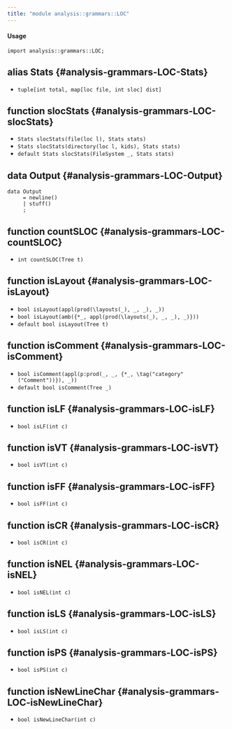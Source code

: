 ```yaml
---
title: "module analysis::grammars::LOC"
---
```


#### Usage

`import analysis::grammars::LOC;`

## alias Stats {#analysis-grammars-LOC-Stats}

* `tuple[int total, map[loc file, int sloc] dist]`

## function slocStats {#analysis-grammars-LOC-slocStats}

* ``Stats slocStats(file(loc l), Stats stats)``
* ``Stats slocStats(directory(loc l, kids), Stats stats)``
* ``default Stats slocStats(FileSystem _, Stats stats)``

## data Output {#analysis-grammars-LOC-Output}

```rascal
data Output  
     = newline()
     | stuff()
     ;
```

## function countSLOC {#analysis-grammars-LOC-countSLOC}

* ``int countSLOC(Tree t)``

## function isLayout {#analysis-grammars-LOC-isLayout}

* ``bool isLayout(appl(prod(\layouts(_), _, _), _))``
* ``bool isLayout(amb({*_, appl(prod(\layouts(_), _, _), _)}))``
* ``default bool isLayout(Tree t)``

## function isComment {#analysis-grammars-LOC-isComment}

* ``bool isComment(appl(p:prod(_, _, {*_, \tag("category"("Comment"))}), _))``
* ``default bool isComment(Tree _)``

## function isLF {#analysis-grammars-LOC-isLF}

* ``bool isLF(int c)``

## function isVT {#analysis-grammars-LOC-isVT}

* ``bool isVT(int c)``

## function isFF {#analysis-grammars-LOC-isFF}

* ``bool isFF(int c)``

## function isCR {#analysis-grammars-LOC-isCR}

* ``bool isCR(int c)``

## function isNEL {#analysis-grammars-LOC-isNEL}

* ``bool isNEL(int c)``

## function isLS {#analysis-grammars-LOC-isLS}

* ``bool isLS(int c)``

## function isPS {#analysis-grammars-LOC-isPS}

* ``bool isPS(int c)``

## function isNewLineChar {#analysis-grammars-LOC-isNewLineChar}

* ``bool isNewLineChar(int c)``

